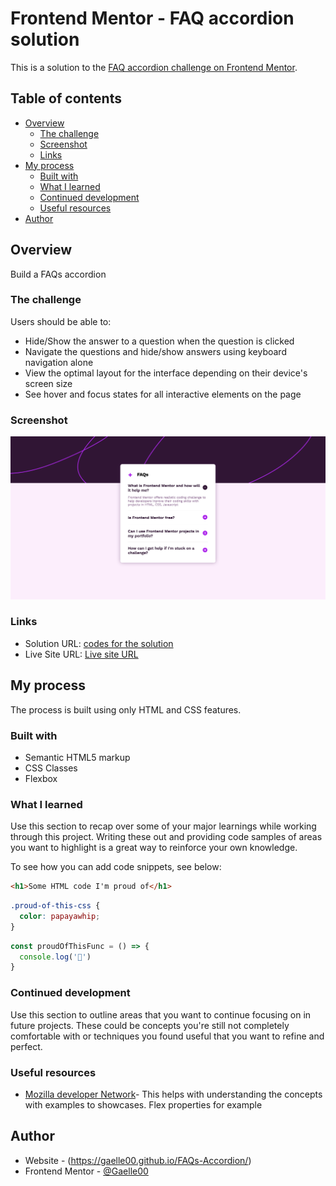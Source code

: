 # Frontend Mentor - FAQ accordion solution

This is a solution to the [FAQ accordion challenge on Frontend Mentor](https://www.frontendmentor.io/challenges/faq-accordion-wyfFdeBwBz).  

## Table of contents

- [Overview](#overview)
  - [The challenge](#the-challenge)
  - [Screenshot](#screenshot)
  - [Links](#links)
- [My process](#my-process)
  - [Built with](#built-with)
  - [What I learned](#what-i-learned)
  - [Continued development](#continued-development)
  - [Useful resources](#useful-resources)
- [Author](#author)



## Overview
Build a FAQs accordion

### The challenge

Users should be able to:

- Hide/Show the answer to a question when the question is clicked
- Navigate the questions and hide/show answers using keyboard navigation alone
- View the optimal layout for the interface depending on their device's screen size
- See hover and focus states for all interactive elements on the page

### Screenshot

![Screenshot of the page](./screenshot.png)

### Links

- Solution URL: [codes for the solution](https://github.com/Gaelle00/FAQs-Accordion)
- Live Site URL: [Live site URL](https://gaelle00.github.io/FAQs-Accordion/)

## My process
The process is built using only HTML and CSS features. 

### Built with

- Semantic HTML5 markup
- CSS Classes
- Flexbox

### What I learned

Use this section to recap over some of your major learnings while working through this project. Writing these out and providing code samples of areas you want to highlight is a great way to reinforce your own knowledge.

To see how you can add code snippets, see below:

```html
<h1>Some HTML code I'm proud of</h1>
```
```css
.proud-of-this-css {
  color: papayawhip;
}
```
```js
const proudOfThisFunc = () => {
  console.log('🎉')
}
```

### Continued development

Use this section to outline areas that you want to continue focusing on in future projects. These could be concepts you're still not completely comfortable with or techniques you found useful that you want to refine and perfect.


### Useful resources

- [Mozilla developer Network](https://developer.mozilla.org/en-US/)- This helps with understanding the concepts with examples to showcases. Flex properties for example

## Author

- Website - (https://gaelle00.github.io/FAQs-Accordion/)
- Frontend Mentor - [@Gaelle00](https://www.frontendmentor.io/profile/@Gaelle00)
 

